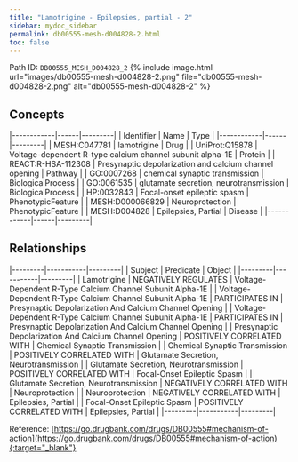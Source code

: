 ```yaml
---
title: "Lamotrigine - Epilepsies, partial - 2"
sidebar: mydoc_sidebar
permalink: db00555-mesh-d004828-2.html
toc: false 
---
```



Path ID: `DB00555_MESH_D004828_2`
{% include image.html url="images/db00555-mesh-d004828-2.png" file="db00555-mesh-d004828-2.png" alt="db00555-mesh-d004828-2" %}

## Concepts

|------------|------|---------|
| Identifier | Name | Type    |
|------------|------|---------|
| MESH:C047781 | lamotrigine | Drug |
| UniProt:Q15878 | Voltage-dependent R-type calcium channel subunit alpha-1E | Protein |
| REACT:R-HSA-112308 | Presynaptic depolarization and calcium channel opening | Pathway |
| GO:0007268 | chemical synaptic transmission | BiologicalProcess |
| GO:0061535 | glutamate secretion, neurotransmission | BiologicalProcess |
| HP:0032843 | Focal-onset epileptic spasm | PhenotypicFeature |
| MESH:D000066829 | Neuroprotection | PhenotypicFeature |
| MESH:D004828 | Epilepsies, Partial | Disease |
|------------|------|---------|

## Relationships

|---------|-----------|---------|
| Subject | Predicate | Object  |
|---------|-----------|---------|
| Lamotrigine | NEGATIVELY REGULATES | Voltage-Dependent R-Type Calcium Channel Subunit Alpha-1E |
| Voltage-Dependent R-Type Calcium Channel Subunit Alpha-1E | PARTICIPATES IN | Presynaptic Depolarization And Calcium Channel Opening |
| Voltage-Dependent R-Type Calcium Channel Subunit Alpha-1E | PARTICIPATES IN | Presynaptic Depolarization And Calcium Channel Opening |
| Presynaptic Depolarization And Calcium Channel Opening | POSITIVELY CORRELATED WITH | Chemical Synaptic Transmission |
| Chemical Synaptic Transmission | POSITIVELY CORRELATED WITH | Glutamate Secretion, Neurotransmission |
| Glutamate Secretion, Neurotransmission | POSITIVELY CORRELATED WITH | Focal-Onset Epileptic Spasm |
| Glutamate Secretion, Neurotransmission | NEGATIVELY CORRELATED WITH | Neuroprotection |
| Neuroprotection | NEGATIVELY CORRELATED WITH | Epilepsies, Partial |
| Focal-Onset Epileptic Spasm | POSITIVELY CORRELATED WITH | Epilepsies, Partial |
|---------|-----------|---------|

Reference: [https://go.drugbank.com/drugs/DB00555#mechanism-of-action](https://go.drugbank.com/drugs/DB00555#mechanism-of-action){:target="_blank"}